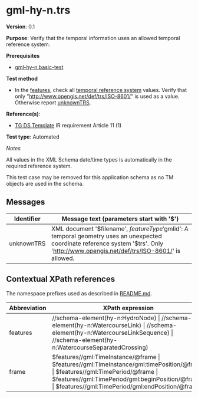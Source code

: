# gml-hy-n.trs

**Version**: 0.1

**Purpose**: Verify that the temporal information uses an allowed temporal reference system.

**Prerequisites**

* [gml-hy-n.basic-test](gml-hy-n.basic-test.md)

**Test method**

* In the [features](#features), check all [temporal reference system](#frame) values. Verify that only "http://www.opengis.net/def/trs/ISO-8601/" is used as a value. Otherwise report [unknownTRS](#unknownTRS).

**Reference(s)**: 

* [TG DS Template](README.md#ref_TG_DS_tmpl) IR requirement Article 11 (1)

**Test type**: Automated

*Notes*

All values in the XML Schema date/time types is automatically in the required reference system.

This test case may be removed for this application schema as no TM objects are used in the schema.

## Messages

Identifier  |  Message text (parameters start with '$')
---------------------------------------------------------- | -------------------------------------------------------------------------
unknownTRS <a name="unknownTRS"/>  |  XML document '$filename', $featureType '$gmlid': A temporal geometry uses an unexpected coordinate reference system '$trs'. Only 'http://www.opengis.net/def/trs/ISO-8601/' is allowed.

## Contextual XPath references

The namespace prefixes used as described in [README.md](README.md#namespaces).

Abbreviation                                               |  XPath expression
---------------------------------------------------------- | -------------------------------------------------------------------------
features <a name="features"></a>   | //schema-element(hy-n:HydroNode) \| //schema-element(hy-n:WatercourseLink) \| //schema-element(hy-n:WatercourseLinkSequence) \| //schema-element(hy-n:WatercourseSeparatedCrossing)
frame <a name="frame"></a>   | $features//gml:TimeInstance/@frame \| $features//gml:TimeInstance/gml:timePosition/@frame \| $features//gml:TimePeriod/@frame \| $features//gml:TimePeriod/gml:beginPosition/@frame \| $features//gml:TimePeriod/gml:endPosition/@frame